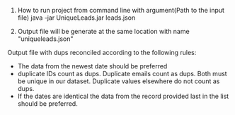 1. How to run project from command line with argument(Path to the input file)
java -jar UniqueLeads.jar leads.json

2. Output file will be generate at the same location with name "uniqueleads.json"

Output file with dups reconciled according to the following rules:

 - The data from the newest date should be preferred
 - duplicate IDs count as dups. Duplicate emails count as dups. Both must be unique in our dataset. Duplicate values elsewhere do not count as dups.
 - If the dates are identical the data from the record provided last in the list should be preferred.